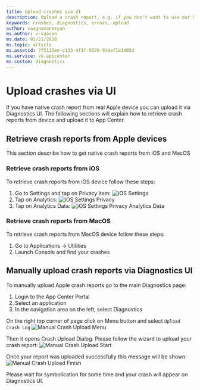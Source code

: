 ```yaml
---
title: Upload crashes via UI
description: Upload a crash report, e.g. if you don't want to use our SDK or develop for a custom platform.
keywords: crashes, diagnostics, errors, upload
author: vaagnavanesyan
ms.author: v-vaavan
ms.date: 01/21/2020
ms.topic: article
ms.assetid: 7f5135ee-c133-4f1f-9376-978af1e3405d
ms.service: vs-appcenter
ms.custom: diagnostics
---
```


# Upload crashes via UI

If you have native crash report from real Apple device you can upload it via Diagnostics UI. The following sections will explain how to retrieve crash reports from device and upload it to App Center.


## Retrieve crash reports from Apple devices
This section describe how to get native crash reports from iOS and MacOS


### Retrieve crash reports from iOS
To retrieve crash reports from iOS device follow these steps:

1. Go to Settings and tap on Privacy item: ![iOS Settings](~/diagnostics/images/ios-settings.png)
2. Tap on Analytics: ![iOS Settings Privacy](~/diagnostics/images/ios-settings-privacy.png)
3. Tap on Analytics Data: ![iOS Settings Privacy Analytics Data](~/diagnostics/images/ios-settings-privacy-analytics.png)


### Retrieve crash reports from MacOS
To retrieve crash reports from MacOS device follow these steps:

1. Go to Applications -> Utilities
2. Launch Console and find your crashes


## Manually upload crash reports via Diagnostics UI
To manually upload Apple crash reports go to the main Diagnostics page:

1. Login to the App Center Portal
2. Select an application
3. In the navigation area on the left, select Diagnostics

On the right top corner of page click on Menu button and select `Upload Crash Log`
![Manual Crash Upload Menu](~/diagnostics/images/diagnostics-crash-upload-menu.png)

Then it opens Crash Upload Dialog. Please follow the wizard to upload your crash report:
![Manual Crash Upload Start](~/diagnostics/images/diagnostics-manual-crash-upload-start.png)

Once your report was uploaded successfully this message will be shown:
![Manual Crash Upload Finish](~/diagnostics/images/diagnostics-manual-crash-upload-finish.png)

Please wait for symbolication for some time and your crash will appear on Diagnostics UI.